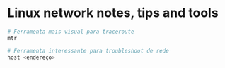 # Linux network notes, tips and tools

```bash
# Ferramenta mais visual para traceroute
mtr
```

```bash
# Ferramenta interessante para troubleshoot de rede
host <endereço>
```

